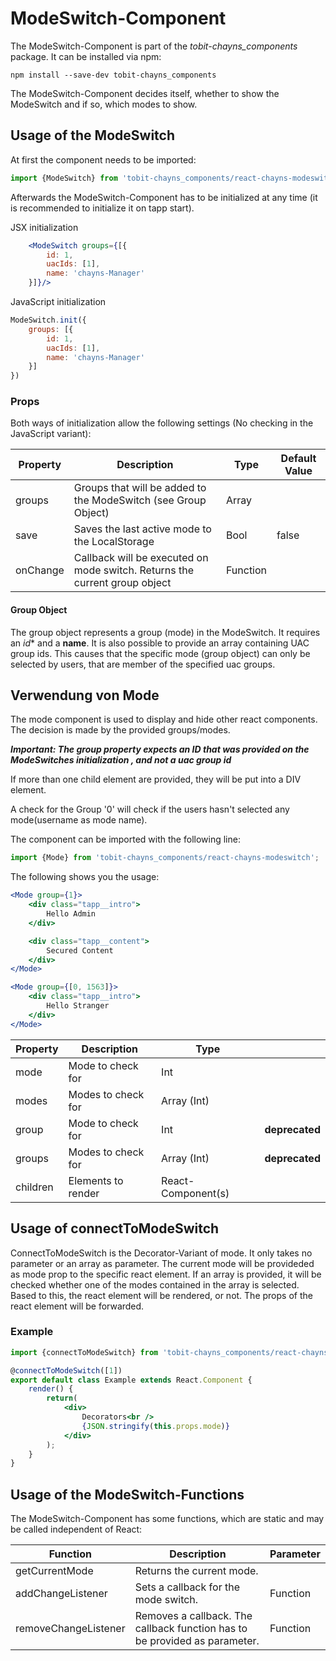 # ModeSwitch-Component

The ModeSwitch-Component is part of the *tobit-chayns_components* package. It can be installed via npm:

    npm install --save-dev tobit-chayns_components
    
The ModeSwitch-Component decides itself, whether to show the ModeSwitch and if so, which modes to show.

## Usage of the ModeSwitch
At first the component needs to be imported:

```jsx
import {ModeSwitch} from 'tobit-chayns_components/react-chayns-modeswitch';
```

Afterwards the ModeSwitch-Component has to be initialized at any time (it is recommended to initialize it on tapp start).

JSX initialization
```jsx
	<ModeSwitch groups={[{
		id: 1,
		uacIds: [1],
		name: 'chayns-Manager'
	}]}/>
```
JavaScript initialization
```javascript
ModeSwitch.init({
	groups: [{
		id: 1,
		uacIds: [1],
		name: 'chayns-Manager'
	}]
})
``` 

### Props
Both ways of initialization allow the following settings (No checking in the JavaScript variant):

| Property   | Description                                                                                        | Type    | Default Value |
|------------|-----------------------------------------------------------------------------------------------------|--------|--------------|
| groups | Groups that will be added to the ModeSwitch (see Group Object)                                                 | Array |              |
| save | Saves the last active mode to the LocalStorage                                                        | Bool   | false        |
| onChange    | Callback will be executed on mode switch. Returns the current group object                                                          | Function |              |


#### Group Object
The group object represents a group (mode) in the ModeSwitch.
It requires an *id** and a **name**.
It is also possible to provide an array containing UAC group ids. This causes that the specific mode (group object) can only be selected by users, that are member of the specified uac groups.

## Verwendung von Mode
The mode component is used to display and hide other react components. The decision is made by the provided groups/modes.

***Important: The group property expects an ID that was provided on the ModeSwitches initialization , and not a uac group id***

If more than one child element are provided, they will be put into a DIV element.

A check for the Group '0' will check if the users hasn't selected any mode(username as mode name).

The component can be imported with the following line:
```jsx
import {Mode} from 'tobit-chayns_components/react-chayns-modeswitch';
```

The following shows you the usage:
```jsx
<Mode group={1}>
	<div class="tapp__intro">
		Hello Admin
	</div>

	<div class="tapp__content">
		Secured Content
	</div>
</Mode>

<Mode group={[0, 1563]}>
	<div class="tapp__intro">
		Hello Stranger
	</div>
</Mode>
```



| Property   | Description                                                                                         | Type        |  |
|------------|-----------------------------------------------------------------------------------------------------|-------------|----|
| mode | Mode to check for                                                                                         | Int         |  |
| modes | Modes to check for                                                                                       | Array (Int) |  |
| group | Mode to check for                                                                                        | Int | **deprecated** |
| groups | Modes to check for                                                                                      | Array (Int) | **deprecated** |
| children | Elements to render                                                                                    | React-Component(s) | |

## Usage of connectToModeSwitch
ConnectToModeSwitch is the Decorator-Variant of mode. It only takes no parameter or an array as parameter.
The current mode will be provideded as mode prop to the specific react element.
If an array is provided, it will be checked whether one of the modes contained in the array is selected. Based to this, the react element will be rendered, or not.
The props of the react element will be forwarded.

### Example
```jsx
import {connectToModeSwitch} from 'tobit-chayns_components/react-chayns-modeswitch';

@connectToModeSwitch([1])
export default class Example extends React.Component {
    render() {
        return(
            <div>
                Decorators<br />
                {JSON.stringify(this.props.mode)}
            </div>
        );
    }
}
```

## Usage of the ModeSwitch-Functions
The ModeSwitch-Component has some functions, which are static and may be called independent of React:

| Function | Description  | Parameter |
| -------- | ------------- | --------- |
| getCurrentMode | Returns the current mode. |  |
| addChangeListener | Sets a callback for the mode switch. | Function |
| removeChangeListener | Removes a callback. The callback function has to be provided as parameter. | Function |
